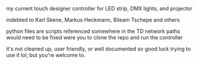 my current touch designer controller for LED strip, DMX lights, and projector

indebted to Karl Skene, Markus Heckmann, Bileam Tschepe and others

python files are scripts referenced somewhere in the TD network
paths would need to be fixed were you to clone the repo and run the controller

it's not cleaned up, user friendly, or well documented so good luck trying to use it lol, but you're welcome to.
